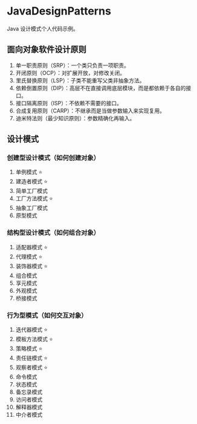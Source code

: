 # JavaDesignPatterns
Java 设计模式个人代码示例。
## 面向对象软件设计原则
1. 单一职责原则（SRP）：一个类只负责一项职责。
2. 开闭原则（OCP）：对扩展开放，对修改关闭。
3. 里氏替换原则（LSP）：子类不能重写父类非抽象方法。
4. 依赖倒置原则（DIP）：高层不在直接调用底层模块，而是都依赖于各自的接口。
5. 接口隔离原则（ISP）：不依赖不需要的接口。
6. 合成复用原则（CARP）：不继承而是当做参数输入来实现复用。
7. 迪米特法则（最少知识原则）：参数精确化再输入。
## 设计模式
### 创建型设计模式（如何创建对象）
1. 单例模式 ⭐️
2. 建造者模式 ⭐️
3. 简单工厂模式
4. 工厂方法模式 ⭐️
5. 抽象工厂模式
6. 原型模式
### 结构型设计模式（如何组合对象）
1. 适配器模式 ⭐️
2. 代理模式 ⭐️
3. 装饰器模式 ⭐️
4. 组合模式
5. 享元模式
6. 外观模式
7. 桥接模式
### 行为型模式（如何交互对象）
1. 迭代器模式 ⭐️
2. 模板方法模式 ⭐️
3. 策略模式 ⭐️
4. 责任链模式 ⭐️
5. 观察者模式 ⭐️
6. 命令模式
7. 状态模式
8. 备忘录模式
9. 访问者模式
10. 解释器模式
11. 中介者模式
